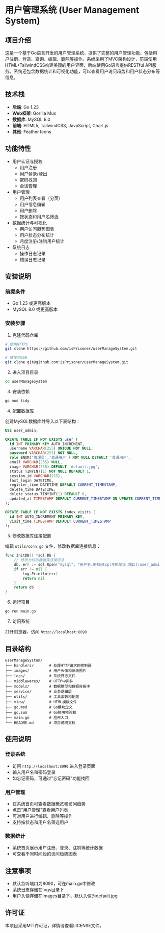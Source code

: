 # 用户管理系统 (User Management System)

## 项目介绍

这是一个基于Go语言开发的用户管理系统，提供了完整的用户管理功能，包括用户注册、登录、查询、编辑、删除等操作。系统采用了MVC架构设计，前端使用HTML+TailwindCSS构建美观的用户界面，后端使用Go语言提供RESTful API服务。系统还包含数据统计和可视化功能，可以查看用户访问趋势和用户状态分布等信息。

## 技术栈

- **后端**: Go 1.23
- **Web框架**: Gorilla Mux
- **数据库**: MySQL 8.0
- **前端**: HTML5, TailwindCSS, JavaScript, Chart.js
- **其他**: Feather Icons

## 功能特性

- 用户认证与授权
  - 用户注册
  - 用户登录/登出
  - 密码找回
  - 会话管理
- 用户管理
  - 用户列表查看（分页）
  - 用户信息编辑
  - 用户删除
  - 按状态和用户名筛选
- 数据统计与可视化
  - 用户访问趋势图表
  - 用户状态分布统计
  - 月度注册/注销用户统计
- 系统日志
  - 操作日志记录
  - 错误日志记录

## 安装说明

### 前提条件

- Go 1.23 或更高版本
- MySQL 8.0 或更高版本

### 安装步骤

1. 克隆代码仓库

```bash
# 使用HTTPS
git clone https://github.com/isPrisoner/userManageSystem.git

# 或使用SSH
git clone git@github.com:isPrisoner/userManageSystem.git
```

2. 进入项目目录

```bash
cd userManageSystem
```

3. 安装依赖

```bash
go mod tidy
```

4. 配置数据库

创建MySQL数据库并导入以下表结构：

```sql
USE user_admin;

CREATE TABLE IF NOT EXISTS user (
  id INT PRIMARY KEY AUTO_INCREMENT,
  username VARCHAR(255) UNIQUE NOT NULL,
  password VARCHAR(255) NOT NULL,
  role ENUM('管理员','普通用户') NOT NULL DEFAULT '普通用户',
  email VARCHAR(255) NULL,
  image VARCHAR(255) DEFAULT 'default.jpg',
  status TINYINT(1) NOT NULL DEFAULT 1,
  session_id VARCHAR(255),
  last_login DATETIME,
  register_time DATETIME DEFAULT CURRENT_TIMESTAMP,
  delete_time DATETIME,
  delete_status TINYINT(1) DEFAULT 0,
  updated_at TIMESTAMP DEFAULT CURRENT_TIMESTAMP ON UPDATE CURRENT_TIMESTAMP
);

CREATE TABLE IF NOT EXISTS index_visits (
  id INT AUTO_INCREMENT PRIMARY KEY,
  visit_time TIMESTAMP DEFAULT CURRENT_TIMESTAMP
);
```

5. 修改数据库连接配置

编辑 `utils/conn.go` 文件，修改数据库连接信息：

```go
func InitDB() *sql.DB {
    // 修改为你的数据库连接信息
    db, err := sql.Open("mysql", "用户名:密码@tcp(主机地址:端口)/user_admin")
    if err != nil {
        log.Println(err)
        return nil
    }
    return db
}
```

6. 运行项目

```bash
go run main.go
```

7. 访问系统

打开浏览器，访问 `http://localhost:8090`

## 目录结构

```
userManageSystem/
├── handlers/       # 处理HTTP请求的控制器
├── images/         # 用户头像和系统图片
├── logs/           # 系统日志文件
├── middlewares/    # HTTP中间件
├── models/         # 数据模型和数据库操作
├── service/        # 业务逻辑层
├── utils/          # 工具函数和配置
├── view/           # HTML模板文件
├── go.mod          # Go模块定义
├── go.sum          # Go模块校验和
├── main.go         # 应用入口
└── README.md       # 项目说明文档
```

## 使用说明

### 登录系统

- 访问 `http://localhost:8090` 进入登录页面
- 输入用户名和密码登录
- 如忘记密码，可通过"忘记密码"功能找回

### 用户管理

- 在系统首页可查看数据概览和访问趋势
- 点击"用户管理"查看用户列表
- 可对用户进行编辑、删除等操作
- 支持按状态和用户名筛选用户

### 数据统计

- 系统首页展示用户注册、登录、注销等统计数据
- 可查看不同时间段的访问趋势图表

## 注意事项

- 默认监听端口为8090，可在main.go中修改
- 系统日志存储在logs目录下
- 用户头像存储在images目录下，默认头像为default.jpg

## 许可证

本项目采用MIT许可证，详情请查看LICENSE文件。

